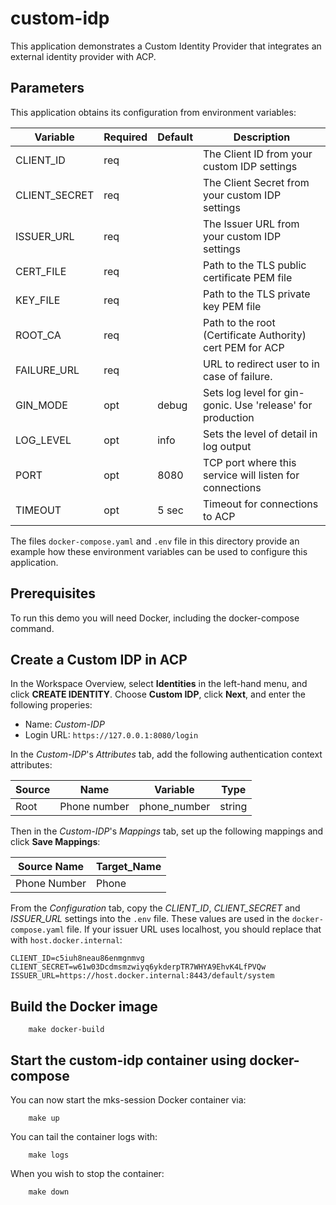 # custom-idp

This application demonstrates a Custom Identity Provider that integrates an external identity provider with ACP.

## Parameters

This application obtains its configuration from environment variables:

| Variable      | Required | Default | Description                                                |
|---------------|----------|---------|------------------------------------------------------------|
| CLIENT_ID     | req      |         | The Client ID from your custom IDP settings                |
| CLIENT_SECRET | req      |         | The Client Secret from your custom IDP settings            |
| ISSUER_URL    | req      |         | The Issuer URL from your custom IDP settings               |
| CERT_FILE     | req      |         | Path to the TLS public certificate PEM file                |
| KEY_FILE      | req      |         | Path to the TLS private key PEM file                       |
| ROOT_CA       | req      |         | Path to the root (Certificate Authority) cert PEM for ACP  |
| FAILURE_URL   | req      |         | URL to redirect user to in case of failure.                |
| GIN_MODE      | opt      | debug   | Sets log level for gin-gonic. Use 'release' for production |
| LOG_LEVEL     | opt      | info    | Sets the level of detail in log output                     |
| PORT          | opt      | 8080    | TCP port where this service will listen for connections    |
| TIMEOUT       | opt      | 5 sec   | Timeout for connections to ACP                             |

The files `docker-compose.yaml` and `.env` file in this directory provide an example
how these environment variables can be used to configure this application.

## Prerequisites

To run this demo you will need Docker, including the docker-compose command.

## Create a Custom IDP in ACP

In the Workspace Overview, select **Identities** in the left-hand menu, and click **CREATE IDENTITY**.
Choose **Custom IDP**, click **Next**, and enter the following properies:

- Name: _Custom-IDP_
- Login URL: `https://127.0.0.1:8080/login`

In the _Custom-IDP_'s _Attributes_ tab, add the following authentication context attributes:

| Source | Name            | Variable     | Type            |
| ------ | --------------- | ------------ | --------------- |
| Root   | Phone number    | phone_number | string          |

Then in the _Custom-IDP_'s _Mappings_ tab, set up the following mappings and click **Save Mappings**:

| Source Name     | Target_Name                   |
| --------------- | ----------------------------- |
| Phone Number    | Phone                         |

From the _Configuration_ tab, copy the *CLIENT_ID*, *CLIENT_SECRET* and *ISSUER_URL* settings
into the `.env` file. These values are used in the `docker-compose.yaml` file.
If your issuer URL uses localhost, you should replace that with `host.docker.internal`:

```
CLIENT_ID=c5iuh8neau86enmgnmvg
CLIENT_SECRET=w61w03Dcdmsmzwiyq6ykderpTR7WHYA9EhvK4LfPVQw
ISSUER_URL=https://host.docker.internal:8443/default/system
```

## Build the Docker image
```
    make docker-build
```

## Start the custom-idp container using docker-compose

You can now start the mks-session Docker container via:
```
	make up
```

You can tail the container logs with:
```
    make logs
```

When you wish to stop the container:
```
    make down
```
